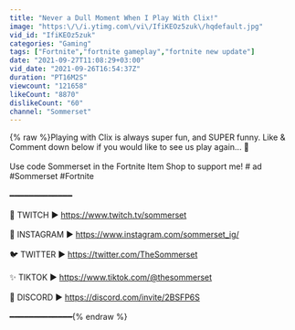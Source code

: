 ```yaml
---
title: "Never a Dull Moment When I Play With Clix!"
image: "https:\/\/i.ytimg.com\/vi\/IfiKEOz5zuk\/hqdefault.jpg"
vid_id: "IfiKEOz5zuk"
categories: "Gaming"
tags: ["Fortnite","fortnite gameplay","fortnite new update"]
date: "2021-09-27T11:08:29+03:00"
vid_date: "2021-09-26T16:54:37Z"
duration: "PT16M2S"
viewcount: "121658"
likeCount: "8870"
dislikeCount: "60"
channel: "Sommerset"
---
```

{% raw %}Playing with Clix is always super fun, and SUPER funny. Like &amp; Comment down below if you would like to see us play again... 👀<br /><br />Use code Sommerset in the Fortnite Item Shop to support me!  # ad<br />#Sommerset #Fortnite<br /><br />━━━━━━━━━━━━━<br /><br />💜 TWITCH ► <a rel="nofollow" target="blank" href="https://www.twitch.tv/sommerset">https://www.twitch.tv/sommerset</a><br /><br />💖 INSTAGRAM ► <a rel="nofollow" target="blank" href="https://www.instagram.com/sommerset_ig/">https://www.instagram.com/sommerset_ig/</a><br /><br />🐦 TWITTER ► <a rel="nofollow" target="blank" href="https://twitter.com/TheSommerset">https://twitter.com/TheSommerset</a><br /><br />✨ TIKTOK ► <a rel="nofollow" target="blank" href="https://www.tiktok.com/@thesommerset">https://www.tiktok.com/@thesommerset</a><br /><br />💛 DISCORD ► <a rel="nofollow" target="blank" href="https://discord.com/invite/2BSFP6S">https://discord.com/invite/2BSFP6S</a><br /><br />━━━━━━━━━━━━━{% endraw %}
